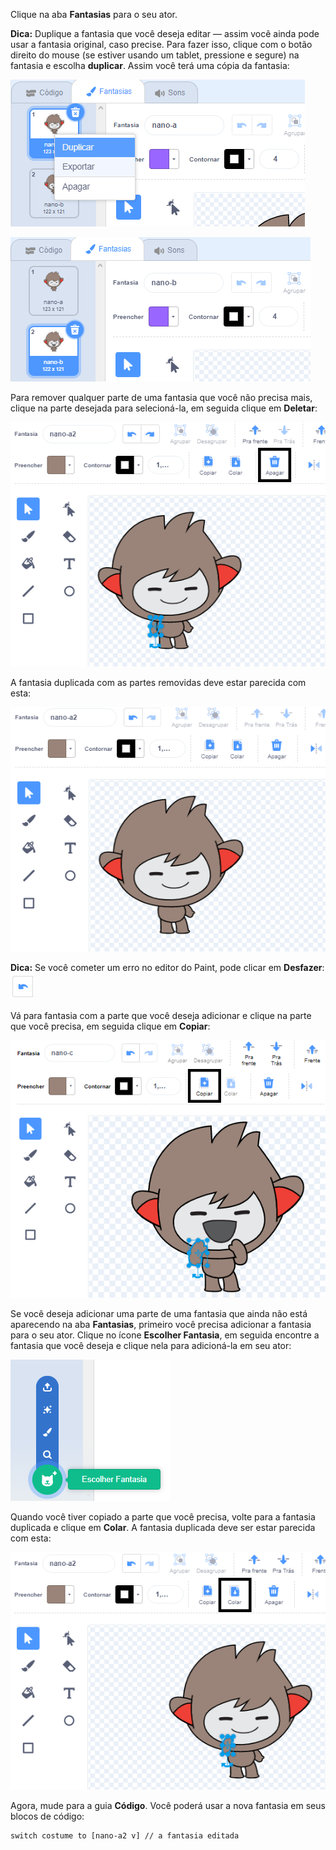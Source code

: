 Clique na aba **Fantasias** para o seu ator.

**Dica:** Duplique a fantasia que você deseja editar — assim você ainda pode usar a fantasia original, caso precise. Para fazer isso, clique com o botão direito do mouse (se estiver usando um tablet, pressione e segure) na fantasia e escolha **duplicar**. Assim você terá uma cópia da fantasia:

![Opção 'duplicar' destacada no menu.](images/nano-duplicate-costume.png)

![A fantasia duplicada está localizada logo abaixo da fantasia original na aba Fantasias.](images/nano-a2-costume.png)

Para remover qualquer parte de uma fantasia que você não precisa mais, clique na parte desejada para selecioná-la, em seguida clique em **Deletar**:

![Fantasia nano-a2 com um braço selecionado.](images/nano-arm-selected.png)

A fantasia duplicada com as partes removidas deve estar parecida com esta:

![Fantasia nano-a2 com o braço deletado.](images/nano-arm-deleted.png)

**Dica:** Se você cometer um erro no editor do Paint, pode clicar em **Desfazer**: ![O ícone 'Desfazer'.](images/nano-undo.png)

Vá para fantasia com a parte que você deseja adicionar e clique na parte que você precisa, em seguida clique em **Copiar**:

![Fantasia nano-c com um braço selecionado.](images/nano-c-arm-selected.png)

Se você deseja adicionar uma parte de uma fantasia que ainda não está aparecendo na aba **Fantasias**, primeiro você precisa adicionar a fantasia para o seu ator. Clique no ícone **Escolher Fantasia**, em seguida encontre a fantasia que você deseja e clique nela para adicioná-la em seu ator:

![Ícone 'Escolher Fantasia' destacado.](images/choose-a-costume.png)

Quando você tiver copiado a parte que você precisa, volte para a fantasia duplicada e clique em **Colar**. A fantasia duplicada deve ser estar parecida com esta:

![Fantasia nano-a2 com o braço da fantasia nano-c.](images/nano-a2-new-arm.png)

Agora, mude para a guia **Código**. Você poderá usar a nova fantasia em seus blocos de código:

```blocks3
switch costume to [nano-a2 v] // a fantasia editada
```
